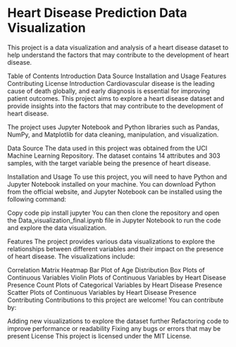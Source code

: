 # Heart Disease Prediction Data Visualization
This project is a data visualization and analysis of a heart disease dataset to help understand the factors that may contribute to the development of heart disease.

Table of Contents
Introduction
Data Source
Installation and Usage
Features
Contributing
License
Introduction
Cardiovascular disease is the leading cause of death globally, and early diagnosis is essential for improving patient outcomes. This project aims to explore a heart disease dataset and provide insights into the factors that may contribute to the development of heart disease.

The project uses Jupyter Notebook and Python libraries such as Pandas, NumPy, and Matplotlib for data cleaning, manipulation, and visualization.

Data Source
The data used in this project was obtained from the UCI Machine Learning Repository. The dataset contains 14 attributes and 303 samples, with the target variable being the presence of heart disease.

Installation and Usage
To use this project, you will need to have Python and Jupyter Notebook installed on your machine. You can download Python from the official website, and Jupyter Notebook can be installed using the following command:

Copy code
pip install jupyter
You can then clone the repository and open the Data_visualization_final.ipynb file in Jupyter Notebook to run the code and explore the data visualization.

Features
The project provides various data visualizations to explore the relationships between different variables and their impact on the presence of heart disease. The visualizations include:

Correlation Matrix Heatmap
Bar Plot of Age Distribution
Box Plots of Continuous Variables
Violin Plots of Continuous Variables by Heart Disease Presence
Count Plots of Categorical Variables by Heart Disease Presence
Scatter Plots of Continuous Variables by Heart Disease Presence
Contributing
Contributions to this project are welcome! You can contribute by:

Adding new visualizations to explore the dataset further
Refactoring code to improve performance or readability
Fixing any bugs or errors that may be present
License
This project is licensed under the MIT License.
